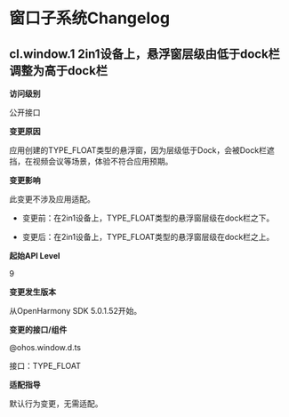 # 窗口子系统Changelog

## cl.window.1 2in1设备上，悬浮窗层级由低于dock栏调整为高于dock栏

**访问级别**

公开接口

**变更原因**

应用创建的TYPE_FLOAT类型的悬浮窗，因为层级低于Dock，会被Dock栏遮挡，在视频会议等场景，体验不符合应用预期。

**变更影响**

此变更不涉及应用适配。

- 变更前：在2in1设备上，TYPE_FLOAT类型的悬浮窗层级在dock栏之下。
  
- 变更后：在2in1设备上，TYPE_FLOAT类型的悬浮窗层级在dock栏之上。

**起始API Level**

9

**变更发生版本**

从OpenHarmony SDK 5.0.1.52开始。

**变更的接口/组件**

@ohos.window.d.ts

接口：TYPE_FLOAT

**适配指导**

默认行为变更，无需适配。 